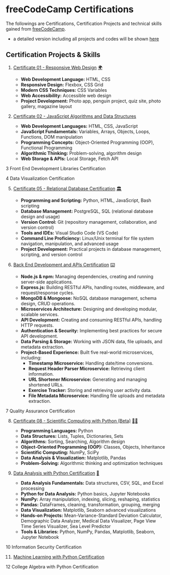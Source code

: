 # freeCodeCamp Certifications
The followings are Certifications, Certification Projects and technical skills gained from [freeCodeCamp](https://www.freecodecamp.org/learn).

* a detailed version including all projects and codes will be shown [here](https://github.com/WHan7naHW/FreeCodeCamp/tree/main)

## Certification Projects & Skills

1. [Certificate 01 - Responsive Web Design](C01) 
  [🌍](https://www.freecodecamp.org/certification/WHan7naHW/responsive-web-design)

    - __Web Development Language:__ HTML, CSS
    - __Responsive Design:__ Flexbox, CSS Grid  
    - __Modern CSS Techniques:__ CSS Variables
    - __Web Accessibility:__ Accessible web design
    - __Project Development:__ Photo app, penguin project, quiz site, photo gallery, magazine layout

2. [Certificate 02 - JavaScript Algorithms and Data Structures](C02)

    - __Web Development Languages:__ HTML, CSS, JavaScript
    - __JavaScript Fundamentals:__ Variables, Arrays, Objects, Loops, Functions, DOM manipulation
    - __Programming Concepts:__ Object-Oriented Programming (OOP), Functional Programming
    - __Algorithmic Thinking:__ Problem-solving, algorithm design
    - __Web Storage & APIs:__ Local Storage, Fetch API

3
Front End Development Libraries Certification

4
Data Visualization Certification

5. [Certificate 05 - Relational Database Certification](C05) [🏛️](https://www.freecodecamp.org/certification/WHan7naHW/relational-database-v8)

    - __Programming and Scripting:__ Python, HTML, JavaScript, Bash scripting
    - __Database Management:__ PostgreSQL, SQL (relational database design and usage)
    - __Version Control:__ Git (repository management, collaboration, and version control)
    - __Tools and IDEs:__ Visual Studio Code (VS Code)
    - __Command Line Proficiency:__ Linux/Unix terminal for file system navigation, manipulation, and advanced usage
    - __Project Development:__ Practical projects in database management, scripting, and version control

6. [Back End Development and APIs Certification](C06) [⌨️](https://www.freecodecamp.org/certification/WHan7naHW/back-end-development-and-apis)

    - __Node.js & npm:__ Managing dependencies, creating and running server-side applications.  
    - __Express.js:__ Building RESTful APIs, handling routes, middleware, and request/response cycles.  
    - __MongoDB & Mongoose:__ NoSQL database management, schema design, CRUD operations.  
    - __Microservices Architecture:__ Designing and developing modular, scalable services.  
    - __API Development:__ Creating and consuming RESTful APIs, handling HTTP requests.  
    - __Authentication & Security:__ Implementing best practices for secure API development.  
    - __Data Parsing & Storage:__ Working with JSON data, file uploads, and metadata extraction.  
    - __Project-Based Experience:__ Built five real-world microservices, including:  
       - __Timestamp Microservice:__ Handling date/time conversions.  
       - __Request Header Parser Microservice:__ Retrieving client information.  
       - __URL Shortener Microservice:__ Generating and managing shortened URLs.  
       - __Exercise Tracker:__ Storing and retrieving user activity data.  
       - __File Metadata Microservice:__ Handling file uploads and metadata extraction. 


7
Quality Assurance Certification

8. [Certificate 08 - Scientific Computing with Python (Beta)](C08) [👩‍🚀](https://www.freecodecamp.org/certification/WHan7naHW/scientific-computing-with-python-v7)

    - __Programming Languages:__ Python  
    - __Data Structures:__ Lists, Tuples, Dictionaries, Sets  
    - __Algorithms:__ Sorting, Searching, Algorithm design  
    - __Object-Oriented Programming (OOP):__ Classes, Objects, Inheritance  
    - __Scientific Computing:__ NumPy, SciPy  
    - __Data Analysis & Visualization:__ Matplotlib, Pandas  
    - __Problem-Solving:__ Algorithmic thinking and optimization techniques

9. [Data Analysis with Python Certification](C09) [🎪](https://www.freecodecamp.org/certification/WHan7naHW/data-analysis-with-python-v7)

    - __Data Analysis Fundamentals:__ Data structures, CSV, SQL, and Excel processing  
    - __Python for Data Analysis:__ Python basics, Jupyter Notebooks  
    - __NumPy:__ Array manipulation, indexing, slicing, reshaping, statistics  
    - __Pandas:__ DataFrames, cleaning, transformation, grouping, merging  
    - __Data Visualization:__ Matplotlib, Seaborn advanced visualizations  
    - __Hands-on Projects:__ Mean-Variance-Standard Deviation Calculator, Demographic Data Analyzer, Medical Data Visualizer, Page View Time Series Visualizer, Sea Level Predictor  
    - __Tools & Libraries:__ Python, NumPy, Pandas, Matplotlib, Seaborn, Jupyter Notebook


10
Information Security Certification

11. [Machine Learning with Python Certification](C11)

12
College Algebra with Python Certification

